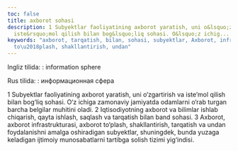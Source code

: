 ```yaml
---
toc: false
title: axborot sohasi
description: 1 Subyektlar faoliyatining axborot yaratish, uni o&lsquo;zgartirish va
  iste&rsquo;mol qilish bilan bog&lsquo;liq sohasi. O&lsquo;z ichig...
keywords: "axborot, tarqatish, bilan, sohasi, subyektlar, Axborot, infrastrukturasi,
  to\u2018plash, shakllantirish, undan"
---
```


Ingliz tilida:
:   information sphere

Rus tilida:
:   информационная сфера

1 Subyektlar faoliyatining axborot yaratish, uni o‘zgartirish va iste’mol qilish bilan bog‘liq sohasi. O‘z ichiga zamonaviy jamiyatda odamlarni o‘rab turgan barcha belgilar muhitini oladi.
 2 Iqtisodiyotning axborot va bilimlar ishlab chiqarish, qayta ishlash, saqlash va tarqatish bilan band sohasi.
 3 Axborot, axborot infrastrukturasi, axborot to‘plash, shakllantirish, tarqatish va undan foydalanishni amalga oshiradigan subyektlar, shuningdek, bunda yuzaga keladigan ijtimoiy munosabatlarni tartibga solish tizimi yig‘indisi.